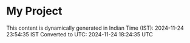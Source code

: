 # My Project

This content is dynamically generated in Indian Time (IST): 2024-11-24 23:54:35 IST
Converted to UTC: 2024-11-24 18:24:35 UTC
